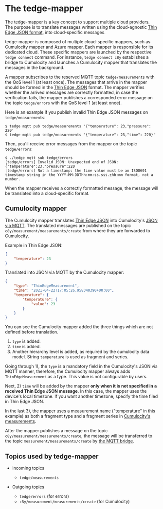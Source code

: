 # The tedge-mapper

The tedge-mapper is a key concept to support multiple cloud providers.
The purpose is to translate
messages written using the cloud-agnostic [Thin Edge JSON format](thin-edge-json.md),
into cloud-specific messages.

tedge-mapper is composed of multiple cloud-specific mappers, such as Cumulocity mapper and Azure mapper.
Each mapper is responsible for its dedicated cloud.
These specific mappers are launched by the respective `tedge connect` command.
For instance, `tedge connect c8y` establishes a bridge to Cumulocity and launches a Cumulocity mapper
that translates the messages in the background.

A mapper subscribes to the reserved MQTT topic `tedge/measurements` with the QoS level 1 (at least once).
The messages that arrive in the mapper should be formed in the [Thin Edge JSON](thin-edge-json.md) format.
The mapper verifies whether the arrived messages are correctly formatted,
in case the verification fails, the mapper publishes a corresponded error message
on the topic `tedge/errors` with the QoS level 1 (at least once).

Here is an example if you publish invalid Thin Edge JSON messages on `tedge/measurements`:

```shell
$ tedge mqtt pub tedge/measurements '{"temperature": 23,"pressure": 220'
$ tedge mqtt pub tedge/measurements '{"temperature": 23,"time": 220}'
```

Then, you'll receive error messages from the mapper on the topic `tedge/errors`:

```shell
$ ./tedge mqtt sub tedge/errors
[tedge/errors] Invalid JSON: Unexpected end of JSON: {"temperature":23,"pressure":220
[tedge/errors] Not a timestamp: the time value must be an ISO8601 timestamp string in the YYYY-MM-DDThh:mm:ss.sss.±hh:mm format, not a number.
```

When the mapper receives a correctly formatted message, 
the message will be translated into a cloud-specific format.

## Cumulocity mapper
The Cumulocity mapper translates [Thin Edge JSON](thin-edge-json.md) into Cumulocity's [JSON via MQTT](https://cumulocity.com/guides/device-sdk/mqtt/#json).
The translated messages are published on the topic `c8y/measurement/measurements/create` from where they are forwarded to Cumulocity.

Example in Thin Edge JSON:

```json
{
	"temperature": 23
}
```

Translated into JSON via MQTT by the Cumulocity mapper:

```json
{
	"type": "ThinEdgeMeasurement",
	"time": "2021-04-22T17:05:26.958340390+00:00",
	"temperature": {
		"temperature": {
			"value": 23
		}
	}
}
```

You can see the Cumulocity mapper added the three things which are not defined before translation.
1. `type` is added.
2. `time` is added.
3. Another hierarchy level is added, as required by the cumulocity data model.
String `temperature` is used as fragment and series.

Going through 1), the `type` is a mandatory field in the Cumulocity's JSON via MQTT manner,
therefore, the Cumulocity mapper always adds `ThinEdgeMeasurement` as a type.
This value is not configurable by users.

Next, 2) `time` will be added by the mapper **only when it is not specified in a received Thin Edge JSON message**.
In this case, the mapper uses the device's local timezone. If you want another timezone, specify the time filed in Thin Edge JSON.

In the last 3), the mapper uses a measurement name ("temperature" in this example)
as both a fragment type and a fragment series in [Cumulocity's measurements](https://cumulocity.com/guides/reference/measurements/#examples).

After the mapper publishes a message on the topic `c8y/measurement/measurements/create`,
the message will be transferred to the topic `measurement/measurements/create` by [the MQTT bridge](../references/bridged-topics.md).

## Topics used by tedge-mapper
- Incoming topics
    - `tedge/measurements`

- Outgoing topics
    - `tedge/errors` (for errors)
    - `c8y/measurement/measurements/create` (for Cumulocity)
